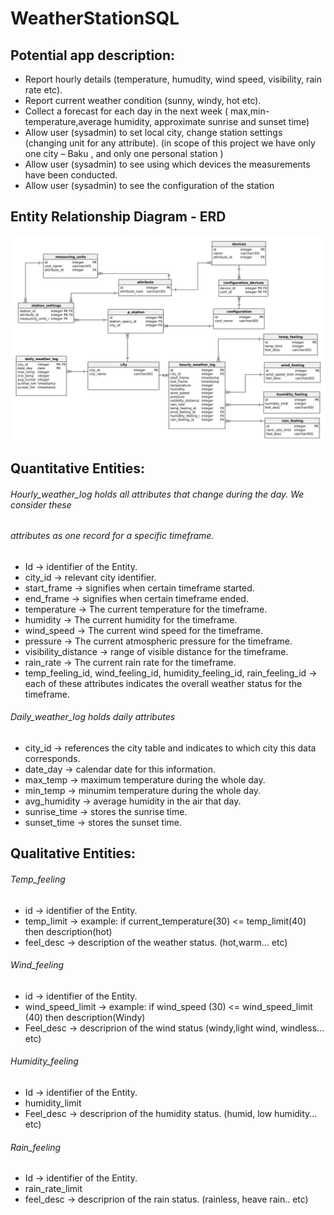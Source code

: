 # WeatherStationSQL
## Potential app description:
* Report hourly details (temperature, humudity, wind speed, visibility, rain rate etc).
* Report current weather condition (sunny, windy, hot etc).
* Collect a forecast for each day in the next week ( max,min-temperature,average humidity,
approximate sunrise and sunset time)
* Allow user (sysadmin) to set local city, change station settings (changing unit for any attribute). (in
scope of this project we have only one city – Baku , and only one personal station )
* Allow user (sysadmin) to see using which devices the measurements have been conducted.
* Allow user (sysadmin) to see the configuration of the station
## Entity Relationship Diagram - ERD
![](assets/images/ERDfull.png)
## Quantitative Entities:

###### Hourly_weather_log holds all attributes that change during the day. We consider these
###### attributes as one record for a specific timeframe.
* Id -> identifier of the Entity.
* city_id -> relevant city identifier.
* start_frame -> signifies when certain timeframe started.
* end_frame -> signifies when certain timeframe ended.
* temperature -> The current temperature for the timeframe.
* humidity -> The current humidity for the timeframe.
* wind_speed -> The current wind speed for the timeframe.
* pressure -> The current atmospheric pressure for the timeframe.
* visibility_distance -> range of visible distance for the timeframe.
* rain_rate -> The current rain rate for the timeframe.
* temp_feeling_id, wind_feeling_id, humidity_feeling_id, rain_feeling_id -> each of these attributes
indicates the overall weather status for the timeframe.

###### Daily_weather_log holds daily attributes
* city_id -> references the city table and indicates to which city this data corresponds.
* date_day -> calendar date for this information.
* max_temp -> maximum temperature during the whole day.
* min_temp -> minumim temperature during the whole day.
* avg_humidity -> average humidity in the air that day.
* sunrise_time -> stores the sunrise time.
* sunset_time -> stores the sunset time.

## Qualitative Entities:
###### Temp_feeling
* id -> identifier of the Entity.
* temp_limit -> example: if current_temperature(30) <= temp_limit(40) then description(hot)
* feel_desc -> description of the weather status. (hot,warm… etc)
###### Wind_feeling
* id -> identifier of the Entity.
* wind_speed_limit -> example: if wind_speed (30) <= wind_speed_limit (40) then description(Windy)
* Feel_desc -> descriprion of the wind status (windy,light wind, windless… etc)
###### Humidity_feeling
* Id -> identifier of the Entity.
* humidity_limit
* Feel_desc -> descriprion of the humidity status. (humid, low humidity… etc)
###### Rain_feeling
* Id -> identifier of the Entity.
* rain_rate_limit
* feel_desc -> descriprion of the rain status. (rainless, heave rain.. etc)
